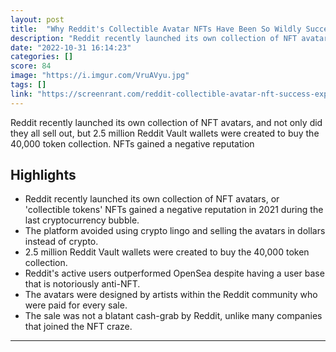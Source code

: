 ```yaml
---
layout: post
title:  "Why Reddit's Collectible Avatar NFTs Have Been So Wildly Successful"
description: "Reddit recently launched its own collection of NFT avatars, and not only did they all sell out, but 2.5 million Reddit Vault wallets were created to buy the 40,000 token collection. NFTs gained a negative reputation"
date: "2022-10-31 16:14:23"
categories: []
score: 84
image: "https://i.imgur.com/VruAVyu.jpg"
tags: []
link: "https://screenrant.com/reddit-collectible-avatar-nft-success-explained/"
---
```


Reddit recently launched its own collection of NFT avatars, and not only did they all sell out, but 2.5 million Reddit Vault wallets were created to buy the 40,000 token collection. NFTs gained a negative reputation

## Highlights

- Reddit recently launched its own collection of NFT avatars, or 'collectible tokens' NFTs gained a negative reputation in 2021 during the last cryptocurrency bubble.
- The platform avoided using crypto lingo and selling the avatars in dollars instead of crypto.
- 2.5 million Reddit Vault wallets were created to buy the 40,000 token collection.
- Reddit's active users outperformed OpenSea despite having a user base that is notoriously anti-NFT.
- The avatars were designed by artists within the Reddit community who were paid for every sale.
- The sale was not a blatant cash-grab by Reddit, unlike many companies that joined the NFT craze.

---
